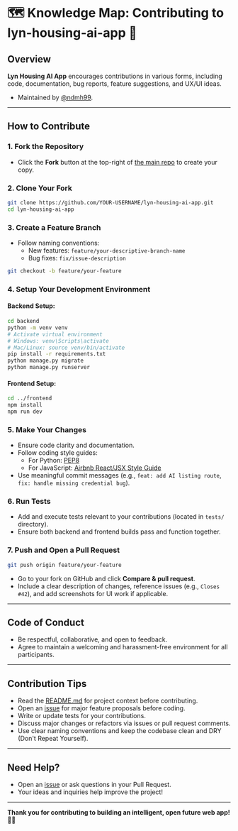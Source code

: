 # 🗺️ Knowledge Map: Contributing to lyn-housing-ai-app 🤝

## Overview
**Lyn Housing AI App** encourages contributions in various forms, including code, documentation, bug reports, feature suggestions, and UX/UI ideas. 

- Maintained by [@ndmh99](https://github.com/ndmh99).

---

## How to Contribute

### 1. Fork the Repository
- Click the **Fork** button at the top-right of [the main repo](https://github.com/ndmh99/lyn-housing-ai-app) to create your copy.

### 2. Clone Your Fork
```bash
git clone https://github.com/YOUR-USERNAME/lyn-housing-ai-app.git
cd lyn-housing-ai-app
```

### 3. Create a Feature Branch
- Follow naming conventions:
  - New features: `feature/your-descriptive-branch-name`
  - Bug fixes: `fix/issue-description`
```bash
git checkout -b feature/your-feature
```

### 4. Setup Your Development Environment

#### Backend Setup:
```bash
cd backend
python -m venv venv
# Activate virtual environment
# Windows: venv\Scripts\activate
# Mac/Linux: source venv/bin/activate
pip install -r requirements.txt
python manage.py migrate
python manage.py runserver
```

#### Frontend Setup:
```bash
cd ../frontend
npm install
npm run dev
```

### 5. Make Your Changes
- Ensure code clarity and documentation.
- Follow coding style guides:
  - For Python: [PEP8](https://www.python.org/dev/peps/pep-0008/)
  - For JavaScript: [Airbnb React/JSX Style Guide](https://airbnb.io/javascript/react/)
- Use meaningful commit messages (e.g., `feat: add AI listing route`, `fix: handle missing credential bug`).

### 6. Run Tests
- Add and execute tests relevant to your contributions (located in `tests/` directory).
- Ensure both backend and frontend builds pass and function together.

### 7. Push and Open a Pull Request
```bash
git push origin feature/your-feature
```
- Go to your fork on GitHub and click **Compare & pull request**.
- Include a clear description of changes, reference issues (e.g., `Closes #42`), and add screenshots for UI work if applicable.

---

## Code of Conduct
- Be respectful, collaborative, and open to feedback.
- Agree to maintain a welcoming and harassment-free environment for all participants.

---

## Contribution Tips
- Read the [README.md](./README.md) for project context before contributing.
- Open an [issue](https://github.com/ndmh99/lyn-housing-ai-app/issues) for major feature proposals before coding.
- Write or update tests for your contributions.
- Discuss major changes or refactors via issues or pull request comments.
- Use clear naming conventions and keep the codebase clean and DRY (Don't Repeat Yourself).

---

## Need Help?
- Open an [issue](https://github.com/ndmh99/lyn-housing-ai-app/issues) or ask questions in your Pull Request.  
- Your ideas and inquiries help improve the project!

---

**Thank you for contributing to building an intelligent, open future web app!** 🏡✨